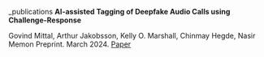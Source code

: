 _publications
**AI-assisted Tagging of Deepfake Audio Calls using Challenge-Response**

Govind Mittal, Arthur Jakobsson, Kelly O. Marshall, Chinmay Hegde, Nasir Memon
Preprint. March 2024. [Paper](https://arxiv.org/abs/2402.18085)
